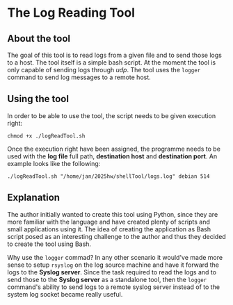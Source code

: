 # The Log Reading Tool

## About the tool
The goal of this tool is to read logs from a given file and to send those logs to a host. The tool itself is a simple bash script. At the moment the tool is only capable of sending logs through *udp*. The tool uses the ```logger``` command to send log messages to a remote host.


## Using the tool

In order to be able to use the tool, the script needs to be given execution right:
```
chmod +x ./logReadTool.sh
```

Once the execution right have been assigned, the programme needs to be used with the **log file** full path, **destination host** and **destination port**. An example looks like the following:
```
./logReadTool.sh "/home/jan/2025hw/shellTool/logs.log" debian 514
```

## Explanation
The author initially wanted to create this tool using Python, since they are more familiar with the language and have created plenty of scripts and small applications using it. The idea of creating the application as Bash script posed as an interesting challenge to the author and thus they decided to create the tool using Bash.

Why use the ```logger``` commad? In any other scenario it would've made more sense to setup ```rsyslog``` on the log source machine and have it forward the logs to the **Syslog server**. Since the task required to read the logs and to send those to the **Syslog server** as a standalone tool, then the ```logger``` command's ability to send logs to a remote syslog server instead of to the system log socket became really useful.